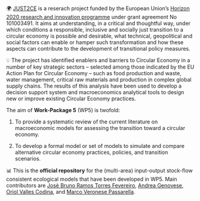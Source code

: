 :earth_africa: [JUST2CE](https://just2ce.eu/) is a reserach project funded by the European Union’s [Horizon 2020 research and innovation programme](https://cordis.europa.eu/project/id/101003491) under grant agreement No 101003491. It aims at understanding, in a critical and thoughtful way, under which conditions a responsible, inclusive and socially just transition to a circular economy is possible and desirable, what technical, geopolitical and social factors can  enable  or  hamper  such  transformation  and  how  these  aspects  can contribute to the development of transitional policy measures. ​

:bulb: The project has identified enablers and barriers to Circular Economy in a number of key strategic sectors – selected among those indicated by the EU Action Plan for Circular Economy – such as food production and waste, water management, critical raw materials and production in complex global supply chains. The results of this analysis have been used to develop a decision support system and macroeconomics analytical tools to design new or improve existing Circular Economy practices. ​

The aim of **Work-Package 5** (WP5) is twofold:

1. To provide a systematic review of the current literature on macroeconomic models for assessing the transition toward a circular economy.

1. To develop a formal model or set of models to simulate and compare alternative circular economy practices, policies, and transition scenarios.

:bar_chart: This is the **official repository** for the (multi-area) input-output stock-flow consistent ecological models that have been developed in WP5. Main contributors are [Josè Bruno Ramos Torres Fevereiro](https://github.com/JoseFevereiro), [Andrea Genovese](https://www.sheffield.ac.uk/management/people/academic-staff/andrea-genovese), [Oriol Valles Codina](https://github.com/parvulesco), and [Marco Veronese Passarella](https://github.com/marcoverpas). 
